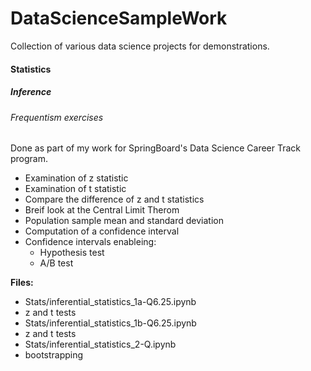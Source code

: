 # DataScienceSampleWork
Collection of various data science projects for demonstrations.

#### Statistics
##### Inference
###### Frequentism exercises
Done as part of my work for SpringBoard's Data Science Career Track program.
* Examination of z statistic
* Examination of t statistic
* Compare the difference of z and t statistics
* Breif look at the Central Limit Therom
* Population sample mean and standard deviation
* Computation of a confidence interval
* Confidence intervals enableing:
  * Hypothesis test
  * A/B test

**Files:**
* Stats/inferential_statistics_1a-Q6.25.ipynb
 * z and t tests
* Stats/inferential_statistics_1b-Q6.25.ipynb
 * z and t tests
* Stats/inferential_statistics_2-Q.ipynb
 * bootstrapping
